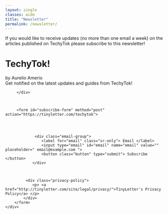 ```yaml
---
layout: single
classes: wide
title: "Newsletter"
permalink: /newsletter/
---
```

If you would like to receive updates (no more than one email a week) on the articles published on TechyTok please subscribe to this newsletter!

<div id="tinyletter">
<div class="background">
<div class="wrapper">
	<div class="container">
		<div class="header">
			<h1 class="title"> TechyTok! </h1>
			<span class="byline"> by Aurelio Amerio </span>
		</div>
		<div class="description"> Get notified on the latest updates and guides from TechyTok! </div>
		<div class="view-messages">

		 </div>



		 <form id="subscribe-form" method="post" action="https://tinyletter.com/techytok">




				 <div class="email-group">
					<label for="email" class="sr-only"> Email </label>
					<input type="email" id="email" name="email" value="" placeholder=" email@example.com ">
					<button class="button" type="submit"> Subscribe </button>
				</div>



			 <div class="privacy-policy">
				<p> <a href="http://tinyletter.com/site/legal/privacy/">TinyLetter's Privacy Policy</a> </p>
			</div>
		</form>
	</div>
</div>

</div>
</div>
